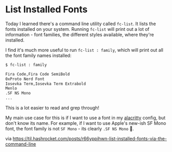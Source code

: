 # List Installed Fonts

Today I learned there's a command line utility called `fc-list`. It lists the
fonts installed on your system. Running `fc-list` will print out a lot of
information - font families, the different styles available, where they're
installed. 

I find it's much more useful to run `fc-list : family`, which will print out all
the font family names installed:

``` sh
$ fc-list : family

Fira Code,Fira Code SemiBold
0xProto Nerd Font
Iosevka Term,Iosevka Term Extrabold
Menlo
.SF NS Mono
...
```

This is a lot easier to read and grep through! 

My main use case for this is if I want to use a font in my
[alacritty](https://alacritty.org/) config, but don't know its name. For
example, if I want to use Apple's new-ish SF Mono font, the font family is not
`SF Mono` - its clearly `.SF NS Mono` 🤷. 

via https://til.hashrocket.com/posts/r66yppihwn-list-installed-fonts-via-the-command-line
